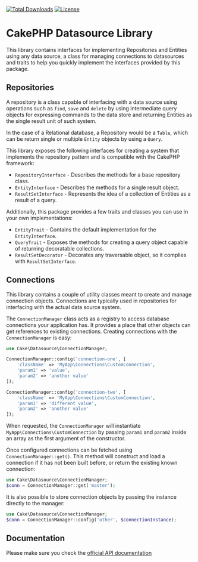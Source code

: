 [![Total Downloads](https://img.shields.io/packagist/dt/cakephp/datasource.svg?style=flat-square)](https://packagist.org/packages/cakephp/datasource)
[![License](https://img.shields.io/badge/license-MIT-blue.svg?style=flat-square)](LICENSE.txt)

# CakePHP Datasource Library

This library contains interfaces for implementing Repositories and Entities using any data source,
a class for managing connections to datasources and traits to help you quickly implement the
interfaces provided by this package.

## Repositories

A repository is a class capable of interfacing with a data source using operations such as
`find`, `save` and  `delete` by using intermediate query objects for expressing commands to
the data store and returning Entities as the single result unit of such system.

In the case of a Relational database, a Repository would be a `Table`, which can be return single
or multiple `Entity` objects by using a `Query`.

This library exposes the following interfaces for creating a system that implements the
repository pattern and is compatible with the CakePHP framework:

* `RepositoryInterface` - Describes the methods for a base repository class.
* `EntityInterface` - Describes the methods for a single result object.
* `ResultSetInterface` - Represents the idea of a collection of Entities as a result of a query.

Additionally, this package provides a few traits and classes you can use in your own implementations:

* `EntityTrait` - Contains the default implementation for the `EntityInterface`.
* `QueryTrait` - Exposes the methods for creating a query object capable of returning decoratable collections.
* `ResultSetDecorator` - Decorates any traversable object, so it complies with `ResultSetInterface`.


## Connections

This library contains a couple of utility classes meant to create and manage
connection objects. Connections are typically used in repositories for
interfacing with the actual data source system.

The `ConnectionManager` class acts as a registry to access database connections
your application has. It provides a place that other objects can get references
to existing connections. Creating connections with the `ConnectionManager` is
easy:

```php
use Cake\Datasource\ConnectionManager;

ConnectionManager::config('connection-one', [
    'className' => 'MyApp\Connections\CustomConnection',
    'param1' => 'value',
    'param2' => 'another value'
]);

ConnectionManager::config('connection-two', [
    'className' => 'MyApp\Connections\CustomConnection',
    'param1' => 'different value',
    'param2' => 'another value'
]);
```

When requested, the `ConnectionManager` will instantiate
`MyApp\Connections\CustomConnection` by passing `param1` and `param2` inside an
array as the first argument of the constructor.

Once configured connections can be fetched using `ConnectionManager::get()`.
This method will construct and load a connection if it has not been built
before, or return the existing known connection:

```php
use Cake\Datasource\ConnectionManager;
$conn = ConnectionManager::get('master');
```

It is also possible to store connection objects by passing the instance directly to the manager:

```php
use Cake\Datasource\ConnectionManager;
$conn = ConnectionManager::config('other', $connectionInstance);
```

## Documentation

Please make sure you check the [official API documentation](https://api.cakephp.org/3.x/namespace-Cake.Datasource.html)
